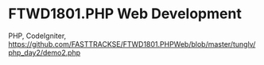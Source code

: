 # FTWD1801.PHP Web Development
PHP, CodeIgniter, https://github.com/FASTTRACKSE/FTWD1801.PHPWeb/blob/master/tunglv/php_day2/demo2.php
